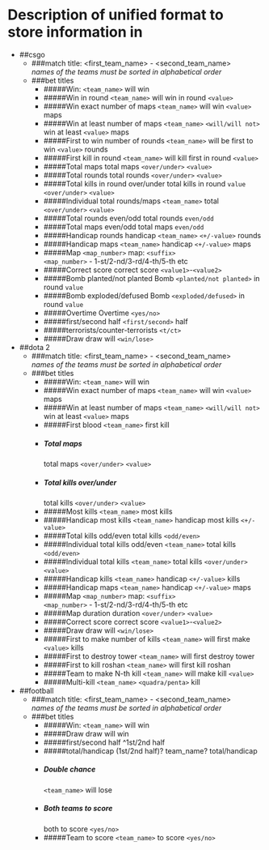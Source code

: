 # Description of unified format to store information in

* ##csgo
    * ###match title:
        <first_team_name> - <second_team_name>  
        *names of the teams must be sorted in alphabetical order*
    * ###bet titles
        - #####Win:
            `<team_name>` will win
        - #####Win in round
            `<team_name>` will win in round `<value>`
        - #####Win exact number of maps
            `<team_name>` will win `<value>` maps
        - #####Win at least number of maps
            `<team_name>` `<will/will not>` win at least `<value>` maps
        - #####First to win number of rounds
            `<team_name>` will be first to win `<value>` rounds
        - #####First kill in round
            `<team_name>` will kill first in round `<value>`
        - #####Total maps
            total maps `<over/under>` `<value>`
        - #####Total rounds
            total rounds `<over/under>` `<value>`
        - #####Total kills in round over/under
            total kills in round `value` `<over/under>` `<value>`
        - #####Individual total rounds/maps
            `<team_name>` total `<over/under>` `<value>`
        - #####Total rounds even/odd
            total rounds `even/odd`
        - #####Total maps even/odd
            total maps `even/odd`
        - #####Handicap rounds
            handicap `<team_name>` `<+/-value>` rounds
        - #####Handicap maps
            `<team_name>` handicap `<+/-value>` maps
        - #####Map
            `<map_number>` map: `<suffix>`  
            `<map_number>` - 1-st/2-nd/3-rd/4-th/5-th etc
        - #####Correct score
            correct score `<value1>`-`<value2>`
        - #####Bomb planted/not planted
            Bomb `<planted/not planted>` in round `value`
        - #####Bomb exploded/defused
            Bomb `<exploded/defused>` in round `value`
        - #####Overtime
            Overtime `<yes/no>`
        - #####first/second half
            `<first/second>` half 
        - #####terrorists/counter-terrorists 
            `<t/ct>` 
        - #####Draw
            draw will `<win/lose>`
* ##dota 2
    * ###match title:
        <first_team_name> - <second_team_name>  
        *names of the teams must be sorted in alphabetical order*
    * ###bet titles
        - #####Win:
            `<team_name>` will win
        - #####Win exact number of maps
            `<team_name>` will win `<value>` maps
        - #####Win at least number of maps
            `<team_name>` `<will/will not>` win at least `<value>` maps
        - #####First blood
            `<team_name>` first kill
        - ##### Total maps
            total maps `<over/under>` `<value>`
        - ##### Total kills over/under
            total kills `<over/under>` `<value>`
        - #####Most kills 
            `<team_name>` most kills
        - #####Handicap most kills 
            `<team_name>` handicap most kills `<+/-value>`
        - #####Total kills odd/even
            total kills `<odd/even>`
        - #####Individual total kills odd/even
          `<team_name>`  total kills `<odd/even>`
        - #####Individual total kills
            `<team_name>` total kills `<over/under>` `<value>`
        - #####Handicap kills
            `<team_name>` handicap `<+/-value>` kills
        - #####Handicap maps
            `<team_name>` handicap `<+/-value>` maps
        - #####Map
            `<map_number>` map: `<suffix>`  
            `<map_number>` - 1-st/2-nd/3-rd/4-th/5-th etc
        - #####Map duration
            duration `<over/under>` `<value>`
        - #####Correct score
            correct score `<value1>`-`<value2>`
        - #####Draw
            draw will `<win/lose>`
        - #####First to make number of kills
            `<team_name>` will first make `<value>` kills
        - #####First to destroy tower
            `<team_name>` will first destroy tower
        - #####First to kill roshan
            `<team_name>` will first kill roshan
        - #####Team to make N-th kill
            `<team_name>` will make kill `<value>`
        - #####Multi-kill
            `<team_name>` `<quadra/penta>` kill
* ##football
    * ###match title:
        <first_team_name> - <second_team_name>  
        *names of the teams must be sorted in alphabetical order*
    * ###bet titles
        - #####Win:
            `<team_name>` will win
        - #####Draw
            draw will win
        - #####first/second half
            ^1st/2nd half
        - #####total/handicap
            (1st/2nd half)? team_name? total/handicap 
        - ##### Double chance
            `<team_name>` will lose 
        - ##### Both teams to score
            both to score `<yes/no>`
        - #####Team to score
            `<team_name>` to score `<yes/no>`
        